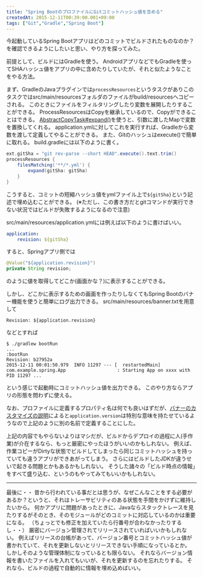 ```yaml
---
title: "Spring BootのプロファイルにGitコミットハッシュ値を含める"
createdAt: 2015-12-11T00:39:00.001+09:00
tags: ["Git","Gradle","Spring Boot"]
---
```

今起動しているSpring Bootアプリはどのコミットでビルドされたものなのか？
を確認できるようにしたいと思い、やり方を探ってみた。

前提として、ビルドにはGradleを使う。
AndroidアプリなどでもGradleを使ってSHAハッシュ値をアプリの中に含めたりしていたが、それと似たようなことをやる方法。
<!--more-->

まず、GradleのJavaプラグインでは`processResources`というタスクがありこのタスクではsrc/main/resourcesフォルダのファイルがbuild/resourcesへコピーされる。
このときにファイルをフィルタリングしたり変数を展開したりすることができる。
ProcessResourcesはCopyを継承しているので、Copyができることはできる。
[AbstractCopyTask#expand()](https://docs.gradle.org/current/javadoc/org/gradle/api/tasks/AbstractCopyTask.html#expand(java.util.Map))を使うと、引数に渡したMapで変数を置換してくれる。
application.ymlに対してこれを実行すれば、Gradleから変数を渡して定義してやることができる。
また、Gitのハッシュはexecute()で簡単に取れる。
build.gradleには以下のように書く。

```groovy
ext.gitSha = "git rev-parse --short HEAD".execute().text.trim()
processResources {
    filesMatching('**/*.yml') {
        expand(gitSha: gitSha)
    }
}
```

こうすると、コミットの短縮ハッシュ値をymlファイル上で`${gitSha}`という記述で埋め込むことができる。
(※ただし、この書き方だとgitコマンドが実行できない状況ではビルドが失敗するようになるので注意)

src/main/resources/application.ymlには例えば以下のように書けばいい。

```yaml
application:
    revision: ${gitSha}
```

すると、Springアプリ側では

```java
@Value("${application.revision}")
private String revision;
```

のように値を取得してどこか(画面かな？)に表示することができる。

しかし、どこかに表示するための画面を作ったりしなくてもSpring Bootのバナー機能を使うと簡単にログ出力できる。
src/main/resources/banner.txtを用意して

```
Revision: ${application.revision}
```

などとすれば

```
$ ./gradlew bootRun
...
:bootRun
Revision: b27952a
2015-12-11 00:01:50.979  INFO 11297 --- [  restartedMain] com.example.spring.App                   : Starting App on xxxx with PID 11297 ...
```

という感じで起動時にコミットハッシュ値を出力できる。
このやり方ならアプリの形態を問わずに使える。

なお、プロファイルに定義するプロパティ名は何でも良いはずだが、[バナーのカスタマイズの説明](http://docs.spring.io/spring-boot/docs/1.3.0.RELEASE/reference/htmlsingle/#boot-features-banner)によると`application.version`は特別な意味を持たせているようなので上記のように別の名前で定義することにした。

上記の内容でもやらないよりはマシだが、ビルドからデプロイの過程に人(手作業)が介在するなら、もっと厳密にやったほうがいいのかもしれない。
例えば、作業コピーがDirtyな状態でビルドしてしまったら同じコミットハッシュを持っていても違うアプリができあがってしまう。
さらにはビルドしたJDKが違うせいで起きる問題とかもあるかもしれない。
そうした諸々の「ビルド時点の情報」をすべて盛り込む、というのもやってみてもいいかもしれない。

---

最後に・・
昔から行われている事だとは思うが、なぜこんなことをする必要があるか？というと、それはトレーサビリティのある状態を手間をかけずに維持したいから。
何かアプリに問題があったときに、Javaならスタックトレースを見たりするがそのとき、そのモジュールがどのコミットに対応しているのかは重要になる。
（ちょっとでも修正を加えていたら行番号が合わなかったりするし・・）
厳密にバージョン管理されてリリースされていればいいかもしれない。
例えばリリースの台帳があって、バージョン番号とコミットハッシュ値が書かれていて、それを更新しないとリリースできない手順になっているとか。
しかしそのような管理体制になっているとも限らない。
それならバージョン情報を書いたファイルを入れてもいいが、それを更新するのを忘れたりする。
それなら、ビルドの過程で自動的に情報を埋め込めばいい。
